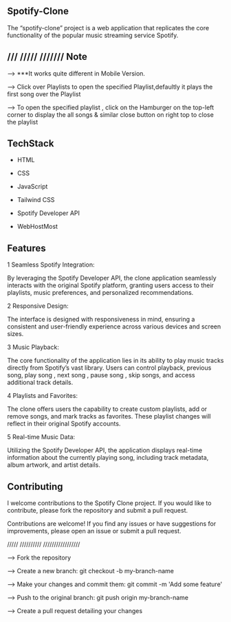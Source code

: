 Spotify-Clone
-------------

The “spotify-clone” project is a web application that replicates the core functionality of the popular music streaming service Spotify.




///
/////
///////
Note 
-------

--> ***It works quite different in   Mobile Version.

--> Click over Playlists to open the specified Playlist,defaultly it plays the first song over the Playlist

--> To open the specified playlist , click on the Hamburger on the top-left corner to display the all songs & similar close button  on right top to close the playlist



TechStack
---------

* HTML

* CSS

* JavaScript

* Tailwind CSS

* Spotify Developer API

* WebHostMost


Features
---------


1 Seamless Spotify Integration:

 By leveraging the Spotify Developer API, the clone application seamlessly interacts with the original Spotify platform, granting users access to their playlists, music preferences, and personalized recommendations.



2 Responsive Design:

 The interface is designed with responsiveness in mind, ensuring a consistent and user-friendly experience across various devices and screen sizes.



3 Music Playback:

 The core functionality of the application lies in its ability to play music tracks directly from Spotify’s vast library. Users can control playback, previous song, play song , next song , pause song , skip songs, and access additional track details.



4 Playlists and Favorites:

 The clone offers users the capability to create custom playlists, add or remove songs, and mark tracks as favorites. These playlist changes will reflect in their original Spotify accounts.



5 Real-time Music Data:

 Utilizing the Spotify Developer API, the application displays real-time information about the currently playing song, including track metadata, album artwork, and artist details.







Contributing
------------

I welcome contributions to the Spotify Clone project. If you would like to contribute, please fork the repository and submit a pull request.

Contributions are welcome! If you find any issues or have suggestions for improvements, please open an issue or submit a pull request.

/////
//////////
/////////////////

--> Fork the repository

--> Create a new branch: git checkout -b my-branch-name

--> Make your changes and commit them: git commit -m 'Add some feature'

--> Push to the original branch: git push origin my-branch-name

--> Create a pull request detailing your changes






